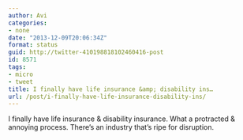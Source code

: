 ```yaml
---
author: Avi
categories:
- none
date: "2013-12-09T20:06:34Z"
format: status
guid: http://twitter-410198818102460416-post
id: 8571
tags:
- micro
- tweet
title: I finally have life insurance &amp; disability ins…
url: /post/i-finally-have-life-insurance-disability-ins/
---
```

I finally have life insurance & disability insurance. What a protracted & annoying process. There’s an industry that’s ripe for disruption.